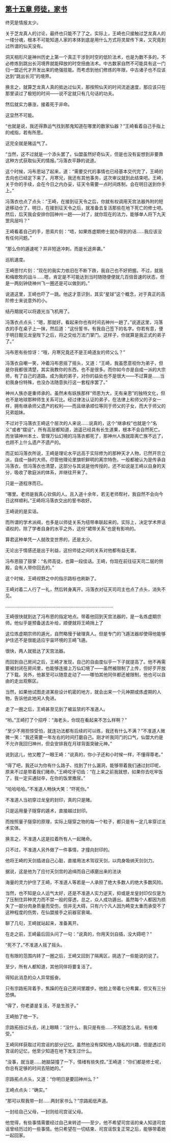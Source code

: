 ## [第十五章 师徒，家书](https://www.xxbiquge.com/11_11207/9204476.html)


  终究是情报太少。

  关于芝龙真人的讨论，最终也只能不了了之。实际上，王崎也只接触过芝龙真人的一缕分魂，根本不可能知道人家的本体到底是用什么方式将灵犀传下来，又究竟到过所谓的仙天没有。

  洞天相形尺是神州历史上第一个真正干涉到时空的低阶法术，也是为数不多的，不必修炼到跳出长河境界就能释放的时空扭曲法术。中古数家自然不可能具有这一门归一盟近代才开发出来的绝强技能。而考虑到他们修炼的年限，中古诸子也不应该达到“跳出长河”的境界。

  换言之，就算芝龙真人真的抵达过仙天，那按照仙天的时间流逝速度，那应该只在那里读过了极短的时间——说不定就只有几句话的功夫。

  然后就实力暴涨，接着死于非命。

  这显然不可能。

  “也就是说，我还得靠运气找到那鬼知道在哪里的数家仙器？”王崎看着自己手指上的戒指，若有所思。

  这完全就是赌运气了。

  “当然，这不过就是一个添头罢了。仙盟虽然好奇仙天，但是也没有妄想到非要靠这种方式获取仙天的情报。”冯落衣平静的说道。

  这个时候，冯布恩站了起来，道：“需要交代的事情也已经基本交代完了，王崎的去向也已经定下来了。月寒兄，我还有其他事务，这次审议就到此结束吧。王崎，关于你的手续，会在今日之内办妥，征天令需要一点时间炼制，会在明日送到你手上。”

  冯落衣也点了点头：“王崎，在接到征天令之后，你就有权调用天宫法器外附的短途移动仓了。明日，在接到征天令之后，就准备去复活那些在地下死亡的修士吧。然后，后天我会安排你回神州一趟——对了，就你现在的法力，能够单人将下九天罡风层吗？”

  王崎看着自己的手，思索片刻：“唔，如果炼虚期修士就办得到的话……我应该没有任何问题。”

  “那么你的遁速呢？并非短途冲刺，而是长途奔袭。”

  巡航速度。

  王崎思忖片刻：“现在的我实力依旧在不断下跌，我自己也不好把握。不过，就我和梅歌牧的战斗……嗯，肯定是不可能达到当时随随便便就几百倍音速的状态，但是一两刻钟绕神州飞一圈还是可以做到的。”

  说道这里，王崎也吓了一跳。他这才意识到，其实“星球”这个概念，对于真正的高阶修士来说意外的小。

  结丹期就可以将遁光当飞机用了。

  冯落衣点点头：“嗯，那就好。看起来你也有时间去神州一趟了。”说道这里，冯落衣的手在桌子上一抹，然后道：“这份誓书，有我自己签下的名字。你若有意，便于明日觐见龙皇陛下之后，将之交给万法门掌门。这样子，你就算是我正式的弟子了。”

  冯布恩有些惊讶：“哦，月寒兄竟还不是王崎道友的师父么？”

  冯落衣自嘲一笑，冲着冯布恩摇了摇头，又道：“王崎，我虽愿意视你为弟子，但是你我都很清楚，其实我教你的东西，也不是很多。而你如今亦是自成一派的大宗师，有了自己的道路。成为我的弟子，对你的益处也不是很大——不过算是……当初我身份特殊，也没办法随意执行这一套程序罢了。”

  神州人族亦是重师承的。虽然未有妖族那样“师恩为大，无有亲恩”的独特文化，但也不是地球那种师生关系可比。经过律法认证的弟子，在法律上和师父的子女一样，拥有继承师父遗产的权利——而且继承顺位等同于师父的子女，而大于师父的兄弟姐妹。

  不过对于冯落衣王崎这个层次的人来说……说真的，这个“继承权”也就是个“名义”或者“摆设”，所有高层都知道，逍遥已经具有长生道果，根本不会自然死亡。而坐镇神州本土、管理万仙幻境的冯落衣都死了，那神州人族就距离亡族不远了，也顾不上什么遗产不遗产的。

  而正如冯落衣所说，王崎是理论水平远高于实际修为的那种天才人物，已然开宗立派，自成一脉的大师。尽管他理论里旗帜鲜明的离宗特色，一般都被认为是传承自冯落衣，但冯落衣也清楚，这部分与其说是他传授的，还不如说是王崎以自身的天分，吸收了歌庭派的体系，并继往开来了。

  只是一道程序而已。

  “哪里。老师是我真心钦佩的人。且入道十余年，若无老师帮衬，我自然不会向今日这样顺利。”王崎将冯落衣交出的誓书收好。

  王崎说的是实话。

  而所谓的学术派阀，也多是以师徒关系为纽带串联起来的。实际上，决定学术界话语权的，除了学者自身的水平之外，这份“裙带关系”也是有影响的。

  算君这种单凭一人就改变世界的，还是太少。

  无论出于情感还是出于利益，这份师徒之间的关系对他都有益无害。

  冯布恩鼓了鼓掌：“名师高徒，也算一段佳话。王崎，你现在前往征天司二层的侧殿，会有人带你回去的。”

  这个时候，王崎视野之中的指示路标也刷新了。

  王崎对着二人行了一礼，然后转身离开。冯落衣对征天司司主也点了点头，消失不见。

  …………………………………………………………………………

  王崎很快就到达了冯布恩的指定地点。带着他回到天宫法器的，是一名炼虚期宗师。他似乎是预备送去补给，顺便就将王崎捎上了

  这位炼虚期宗师的遁光，自然略慢于破理真人。但是专门的飞遁法器却使得他能够护住还不是很能适应宇宙环境的王崎飞遁。

  很快，两人就抵达了天宫法器。

  而回到自己房间之后，王崎才发现，自己的自由度似乎一下子就提高了。他不再需要被封闭在房间里，也能够连接上万仙幻境了——虽然被限制了上传，但好歹开放了下载。另外，他甚至可以随意走动了——哪怕其他同伴都还被限制，他也可以自由的走出观察区。

  当然，如果他试图走进某些设计机密的地方，就会出来一个元神期或炼虚期的人物，告诉他此地闲人免进。

  走了一圈之后，王崎甚至见到了被监禁的不准道人。

  “哟。”王崎打了个招呼：“海老头，你现在看起来不怎么样啊？”

  “至少不用担惊受怕，就连功法都有后续的可以练，我还有什么不满？”不准道人微微一笑：“我还需要一年左右的时间打磨自己。刚才听我同门的口气，仙盟大约是不允许我回归神州，但会安排我在月球背面突破元神。”

  说到这儿，他又瞪了一眼王崎：“说真的，你小子还和小时候一样，不懂得尊老。”

  “得了吧，我还以为你有什么路子、找到了什么漏洞，能够带着我们通过封印呢，原来不过是带着我们赌命。”王崎咬牙切齿：“在上来之前我就想，如果你去吃牢饭了，我一定买通狱卒，在你的饭里撒尿。”

  “哈哈哈哈。”不准道人畅快大笑：“吓死你。”

  不准道人当初穿过龙皇的封印，真的只是赌。

  只是运用量子隧穿的遁术，直接越过封印。

  而按照量子隧穿的原理，实际上隧穿之物的每一个粒子，都只是有一定几率穿过法术实体。

  换言之，不准道人这是拉着所有人一起赌命。

  只不过，不准道人另外做了一件事情，才撞向封印的。

  他将王崎的天剑插进自己心脏，直接用法术驾驭天剑，以肉身吸纳天剑剑力。

  据说，这是他为了应付天剑宫的追缉而自己琢磨出来的法诀

  海量的灵力护住了王崎，不准道人等若是一人承担了绝大多数人的绝大多数风险。

  当然，也不知是众人运气太好，还是不准道人实力逆天，抑或是龙皇封印仅仅是为了压制住异种灵力而不禁一般的穿透，总之，众人成功遁出。虽然每个人都因为损失了一部分肉身质量而受伤，但并无大碍，只有六个凡人因为畸变太重而承受不了这种程度的伤势，在仙盟接手之前器官衰竭。

  聊了几句，王崎就站起来，准备离开。

  在走之前，王崎最后回头问了一句：“说真的，你用天剑自插，没大碍吧？”

  “死不了。”不准道人摇了摇头。

  在有限的范围内转了一圈之后，王崎又回到了隔离区，挑选了一些能说的说了。

  至少，所有人都知道，其他同伴将要复活了。

  得知此消息的众人异常振奋。

  只有宗路拓背着手，焦躁的在自己房间里踱步。他脸上带着七分希冀，但又有三分恐惧。

  “得了，你老婆是复活，不是生孩子。”

  王崎拍了他一下。

  宗路拓扭过头去，闭上眼睛：“没什么，我只是有些……不知道怎么说。有些难受。”

  王崎同样获取过司宫谣的部分记忆。虽然他没有探知他人隐私的兴趣，但是透过司宫谣的记忆，他至少知道在地下发生过什么。

  “没事，就当是……她脑袋撞了一下，情绪有些失控。”王崎道：“你们都是修士呢，你总有足够的时间去陪她的。”

  宗路拓点点头，又道：“你明日是要回神州么？”

  王崎点点头：“确实。”

  “那可以帮我带一封……两封家书么？”宗路拓低声道。

  一封给自己父母，一封则给司宫谣父母。

  他觉得，有些事情需要经过自己来转述——至少，他不希望司宫谣的亲人知道司宫谣曾经历过的一些事情。他只希望在一切结束、司宫谣恢复正常之后，能够带着她一起回家。
